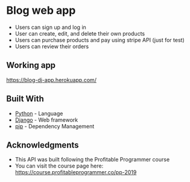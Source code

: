 # Blog web app

* Users can sign up and log in
* User can create, edit, and delete their own products
* Users can purchase products and pay using stripe API (just for test)
* Users can review their orders

## Working app
 https://blog-dj-app.herokuapp.com/


## Built With

* [Python](https://www.python.org) - Language
* [Django](https://www.djangoproject.com) - Web framework
* [pip](https://pypi.org/project/pip/) - Dependency Management

## Acknowledgments

* This API was built following the Profitable Programmer course 
* You can visit the course page here: https://course.profitableprogrammer.co/pp-2019
